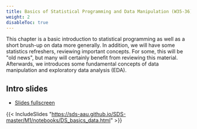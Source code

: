 ```yaml
---
title: Basics of Statistical Programming and Data Manipulation (W35-36)
weight: 2
disableToc: true
---
```


This chapter is a basic introduction to statistical programming as well as a short brush-up on data more generally. In addition, we will have some statistics refreshers, reviewing important concepts. For some, this will be "old news", but many will certainly benefit from reviewing this material. Afterwards, we introduces some fundamental concepts of data manipulation and exploratory data analysis (EDA).

## Intro slides

* [Slides fullscreen](https://sds-aau.github.io/SDS-master/M1/notebooks/DS_basics_data.html)

{{< IncludeSlides "https://sds-aau.github.io/SDS-master/M1/notebooks/DS_basics_data.html" >}} 